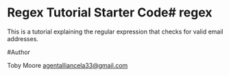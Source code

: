 # Regex Tutorial Starter Code# regex

This is a tutorial explaining the regular expression that checks for valid email addresses. 

#Author

Toby Moore
agentalliancela33@gmail.com

